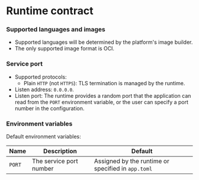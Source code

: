 # Runtime contract

### Supported languages and images

- Supported languages will be determined by the platform's image builder.
- The only supported image format is OCI.

### Service port

- Supported protocols:
    - Plain `HTTP` (not `HTTPS`): TLS termination is managed by the runtime.
- Listen address: `0.0.0.0`.
- Listen port: The runtime provides a random port that the application can read
  from the `PORT` environment variable, or the user can specify a port number in
  the configuration.

### Environment variables

Default environment variables:

| Name   | Description             | Default                                            |
| ------ | ----------------------- | -------------------------------------------------- |
| `PORT` | The service port number | Assigned by the runtime or specified in `app.toml` |
